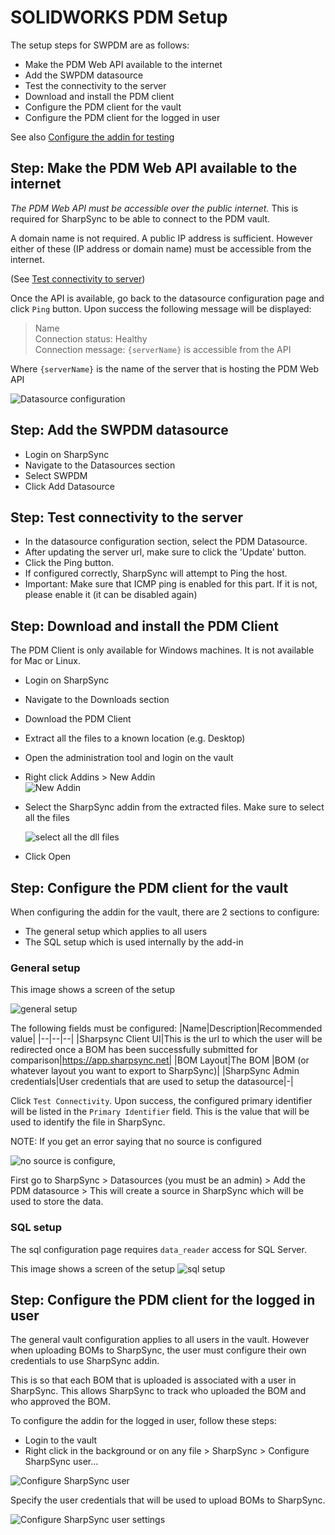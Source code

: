 # SOLIDWORKS PDM Setup

The setup steps for SWPDM are as follows:
* Make the PDM Web API available to the internet
* Add the SWPDM datasource
* Test the connectivity to the server
* Download and install the PDM client
* Configure the PDM client for the vault
* Configure the PDM client for the logged in user

See also [Configure the addin for testing](configure_addin_for_testing.md)

## Step: Make the PDM Web API available to the internet

*The PDM Web API must be accessible over the public internet.* This is required for SharpSync to be able to connect to the PDM vault.

A domain name is not required. A public IP address is sufficient. However either of these (IP address or domain name) must be accessible from the internet.

(See [Test connectivity to server](#step-test-connectivity-to-the-server))

Once the API is available, go back to the datasource configuration page and click `Ping` button. Upon success the following message will be displayed:
> Name   
> Connection status: Healthy  
> Connection message: `{serverName}` is accessible from the API

Where `{serverName}` is the name of the server that is hosting the PDM Web API

![Datasource configuration](../images/configure-datasource.png)

## Step: Add the SWPDM datasource

* Login on SharpSync
* Navigate to the Datasources section
* Select SWPDM 
* Click Add Datasource


## Step: Test connectivity to the server

* In the datasource configuration section, select the PDM Datasource.
* After updating the server url, make sure to click the 'Update' button.
* Click the Ping button.
* If configured correctly, SharpSync will attempt to Ping the host.
* Important: Make sure that ICMP ping is enabled for this part. If it is not, please enable it (it can be disabled again)

## Step: Download and install the PDM Client

The PDM Client is only available for Windows machines. It is not available for Mac or Linux.

* Login on SharpSync
* Navigate to the Downloads section
* Download the PDM Client
* Extract all the files to a known location (e.g. Desktop)
* Open the administration tool and login on the vault
* Right click Addins > New Addin  
 ![New Addin](../images/new-addin.png)
* Select the SharpSync addin from the extracted files. Make sure to select all the files  
  
  ![select all the dll files](../images/select-all-files.png) 
* Click Open

## Step: Configure the PDM client for the vault

When configuring the addin for the vault, there are 2 sections to configure:
* The general setup which applies to all users
* The SQL setup which is used internally by the add-in

### General setup
This image shows a screen of the setup 

![general setup](../images/configure-addin-general.png) 

The following fields must be configured:
|Name|Description|Recommended value|
|--|--|--|
|Sharpsync Client UI|This is the url to which the user will be redirected once a BOM has been successfully submitted for comparison|https://app.sharpsync.net|
|BOM Layout|The BOM |BOM (or whatever layout you want to export to SharpSync)|
|SharpSync Admin credentials|User credentials that are used to setup the datasource|-|

Click `Test Connectivity`. Upon success, the configured primary identifier will be listed in the `Primary Identifier` field. This is the value that will be used to identify the file in SharpSync.

NOTE: If you get an error saying that no source is configured   

![no source is configure](../images/no-datasource-configured-when-testing-connect.png), 

First go to SharpSync > Datasources (you must be an admin) > Add the PDM datasource > This will create a source in SharpSync which will be used to store the data.

### SQL setup
The sql configuration page requires `data_reader` access for SQL Server. 

This image shows a screen of the setup ![sql setup](../images/configure-addin-sql.png)

## Step: Configure the PDM client for the logged in user

The general vault configuration applies to all users in the vault. However when uploading BOMs to SharpSync, the user must configure their own credentials to use SharpSync addin.

This is so that each BOM that is uploaded is associated with a user in SharpSync. This allows SharpSync to track who uploaded the BOM and who approved the BOM.

To configure the addin for the logged in user, follow these steps:
* Login to the vault
* Right click in the background or on any file > SharpSync > Configure SharpSync user...

![Configure SharpSync user](../images/configure-addin-user.png)

Specify the user credentials that will be used to upload BOMs to SharpSync.  

![Configure SharpSync user settings](../images/configure-addin-user-credentials.png)
